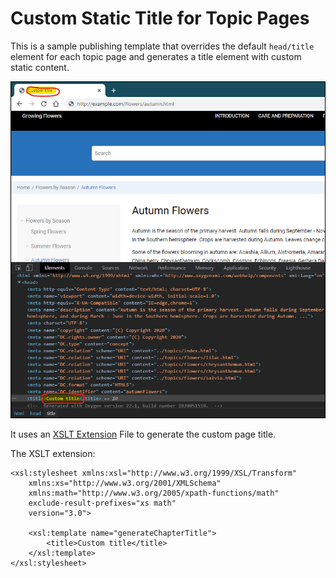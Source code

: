 # Custom Static Title for Topic Pages

This is a sample publishing template that overrides the default `head/title` element for each topic page and generates a title element with custom static content.

![Output Sample](custom-page-title.png)

It uses an 
[XSLT Extension](https://www.oxygenxml.com/doc/versions/22.1/ug-webhelp-responsive/topics/whr-responsive-override-xslt-dita-xslt-import.html) File to generate the custom page title.

The XSLT extension:
```
<xsl:stylesheet xmlns:xsl="http://www.w3.org/1999/XSL/Transform"
    xmlns:xs="http://www.w3.org/2001/XMLSchema"
    xmlns:math="http://www.w3.org/2005/xpath-functions/math"
    exclude-result-prefixes="xs math"
    version="3.0">
    
    <xsl:template name="generateChapterTitle">
        <title>Custom title</title>
    </xsl:template>
</xsl:stylesheet>
```


